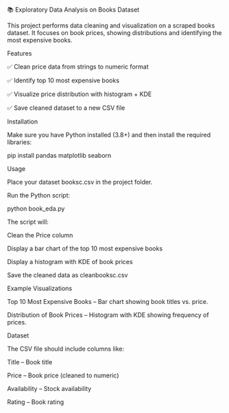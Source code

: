 📚 Exploratory Data Analysis on Books Dataset

This project performs data cleaning and visualization on a scraped books dataset. It focuses on book prices, showing distributions and identifying the most expensive books.

Features

✅ Clean price data from strings to numeric format

✅ Identify top 10 most expensive books

✅ Visualize price distribution with histogram + KDE

✅ Save cleaned dataset to a new CSV file

Installation

Make sure you have Python installed (3.8+) and then install the required libraries:

pip install pandas matplotlib seaborn

Usage

Place your dataset booksc.csv in the project folder.

Run the Python script:

python book_eda.py


The script will:

Clean the Price column

Display a bar chart of the top 10 most expensive books

Display a histogram with KDE of book prices

Save the cleaned data as cleanbooksc.csv

Example Visualizations

Top 10 Most Expensive Books – Bar chart showing book titles vs. price.

Distribution of Book Prices – Histogram with KDE showing frequency of prices.

Dataset

The CSV file should include columns like:

Title – Book title

Price – Book price (cleaned to numeric)

Availability – Stock availability

Rating – Book rating
